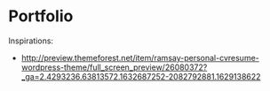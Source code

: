 # Portfolio
Inspirations:
* http://preview.themeforest.net/item/ramsay-personal-cvresume-wordpress-theme/full_screen_preview/26080372?_ga=2.4293236.63813572.1632687252-2082792881.1629138622
